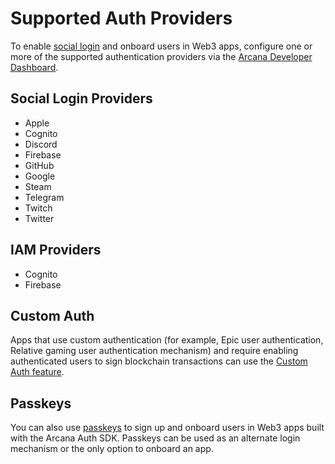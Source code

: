 # Supported Auth Providers

To enable [social login](../../concepts/social-login/) and onboard users in Web3 apps, configure one or more of the supported authentication providers via the [Arcana Developer Dashboard](../../concepts/dashboard/).

## Social Login Providers

- Apple
- Cognito
- Discord
- Firebase
- GitHub
- Google
- Steam
- Telegram
- Twitch
- Twitter

## IAM Providers

- Cognito
- Firebase

## Custom Auth

Apps that use custom authentication (for example, Epic user authentication, Relative gaming user authentication mechanism) and require enabling authenticated users to sign blockchain transactions can use the [Custom Auth feature](../../concepts/authtype/custom-auth/).

## Passkeys

You can also use [passkeys](../../concepts/authtype/auth-passkeys/) to sign up and onboard users in Web3 apps built with the Arcana Auth SDK. Passkeys can be used as an alternate login mechanism or the only option to onboard an app.
